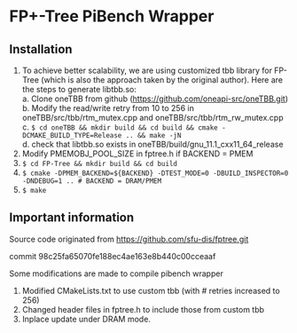 # FP+-Tree PiBench Wrapper

## Installation
1. To achieve better scalability, we are using customized tbb library for FP-Tree
(which is also the approach taken by the original author). Here are the steps to generate libtbb.so:<br/>
	a. Clone oneTBB from github (https://github.com/oneapi-src/oneTBB.git)<br/>
	b. Modify the read/write retry from 10 to 256 in oneTBB/src/tbb/rtm_mutex.cpp and oneTBB/src/tbb/rtm_rw_mutex.cpp<br/>
	c. `$ cd oneTBB && mkdir build && cd build && cmake -DCMAKE_BUILD_TYPE=Release .. && make -jN`<br/>
	d. check that libtbb.so exists in oneTBB/build/gnu_11.1_cxx11_64_release<br/>
2. Modify PMEMOBJ_POOL_SIZE in fptree.h if BACKEND = PMEM
3. `$ cd FP-Tree && mkdir build && cd build`
4. `$ cmake -DPMEM_BACKEND=${BACKEND} -DTEST_MODE=0 -DBUILD_INSPECTOR=0 -DNDEBUG=1 .. # BACKEND = DRAM/PMEM`
5. `$ make`

## Important information
Source code originated from https://github.com/sfu-dis/fptree.git

commit 98c25fa65070fe188ec4ae163e8b440c00cceaaf

Some modifications are made to compile pibench wrapper

1. Modified CMakeLists.txt to use custom tbb (with # retries increased to 256)
2. Changed header files in fptree.h to include those from custom tbb
3. Inplace update under DRAM mode.
